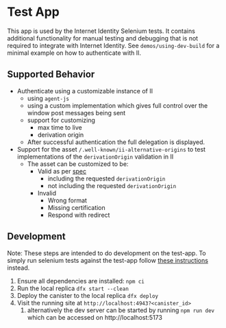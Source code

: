 # Test App

This app is used by the Internet Identity Selenium tests. It contains additional functionality for manual testing and debugging that is not required to integrate with Internet Identity. See `demos/using-dev-build` for a minimal example on how to authenticate with II.

## Supported Behavior

- Authenticate using a customizable instance of II
  - using `agent-js`
  - using a custom implementation which gives full control over the window post messages being sent
  - support for customizing
    - max time to live
    - derivation origin
  - After successful authentication the full delegation is displayed.
- Support for the asset `/.well-known/ii-alternative-origins` to test implementations of the `derivationOrigin` validation in II
  - The asset can be customized to be:
    - Valid as per [spec](../../docs/internet-identity-spec.adoc)
      - including the requested `derivationOrigin`
      - not including the requested `derivationOrigin`
    - Invalid
      - Wrong format
      - Missing certification
      - Respond with redirect

## Development

Note: These steps are intended to do development on the test-app. To simply run selenium tests against the test-app follow [these instructions](../../HACKING.md) instead.

1. Ensure all dependencies are installed: `npm ci`
2. Run the local replica `dfx start --clean`
3. Deploy the canister to the local replica `dfx deploy`
4. Visit the running site at `http://localhost:4943?<canister_id>`
   1. alternatively the dev server can be started by running `npm run dev` which can be accessed on http://localhost:5173
